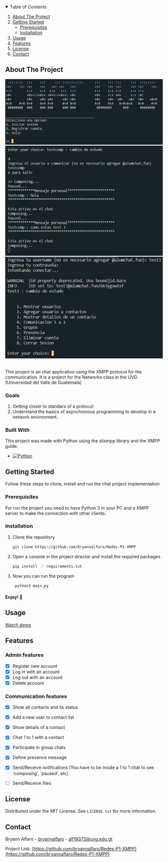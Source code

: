<!-- REFERENCE OF TEMPLATE: https://www.readme-templates.com/ -->
<!-- TABLE OF CONTENTS -->
<details open="open">
  <summary>Table of Contents</summary>
  <ol>
    <li>
      <a href="#about-the-project">About The Project</a>
    </li>
    <li>
      <a href="#getting-started">Getting Started</a>
      <ul>
        <li><a href="#prerequisites">Prerequisites</a></li>
        <li><a href="#installation">Installation</a></li>
      </ul>
    </li>
    <li><a href="#usage">Usage</a></li>
    <li><a href="#features">Features</a></li>
    <li><a href="#license">License</a></li>
    <li><a href="#contact">Contact</a></li>
  </ol>
</details>



<!-- ABOUT THE PROJECT -->
## About The Project

![Screenshot](/screenshots/session.png)
![Screenshot](/screenshots/chat.png)
![Screenshot](/screenshots/options.png)

<br>This project is an chat application using the XMPP protocol for the communication. It is a project for the Networks class in the UVG (Universidad del Valle de Guatemala)

### Goals

1. Getting closer to standars of a protocol
2. Understand the basics of asynchronous programming to develop in a network environment.

### Built With

This project was made with Python using the slixmpp library and the XMPP guide.


* [![Python][Python.com]][Python-url]




<!-- GETTING STARTED -->
## Getting Started

Follow these steps to clone, install and run the chat project implementation

### Prerequisites

For run the project you need to have Python 3 in your PC and a XMPP server to make the connection with other clients.


### Installation

1. Clone the repository
   ```sh
   git clone https://github.com/bryannalfaro/Redes-P1-XMPP
   ```
2. Open a console in the project director and install the required packages
   ```sh
   pip install -r requirements.txt
   ```
3. Now you can run the program
   ```sh
    python3 main.py
   ```
#### Enjoy! :partying_face:


<!-- USAGE EXAMPLES -->
## Usage

[Watch demo](https://youtu.be/cPfKyyeYkgA)


<!-- FEATURES -->
## Features
### Admin features

- [x] Register new account
- [x] Log in with an account
- [x] Log out with an account
- [x] Delete account

### Communication features

- [x] Show all contacts and its status
- [x] Add a new user to contact list
- [x] Show details of a contact
- [x] Chat 1 to 1 with a contact
- [x] Participate in group chats
- [x] Define presence message
- [x] Send/Receive notifications (You have to be inside a 1 to 1 chat to see 'composing', 'paused', etc)
- [ ] Send/Receive files


<!-- LICENSE -->
## License

Distributed under the MIT License. See `LICENSE.txt` for more information.


<!-- CONTACT -->
## Contact

Bryann Alfaro - [bryannalfaro](https://github.com/bryannalfaro) - alf19372@uvg.edu.gt

Project Link: [https://github.com/bryannalfaro/Redes-P1-XMPP](https://github.com/bryannalfaro/Redes-P1-XMPP)









[Python.com]: https://img.shields.io/badge/Python-FFD43B?style=for-the-badge&logo=python&logoColor=blue
[Python-url]: https://www.python.org/

